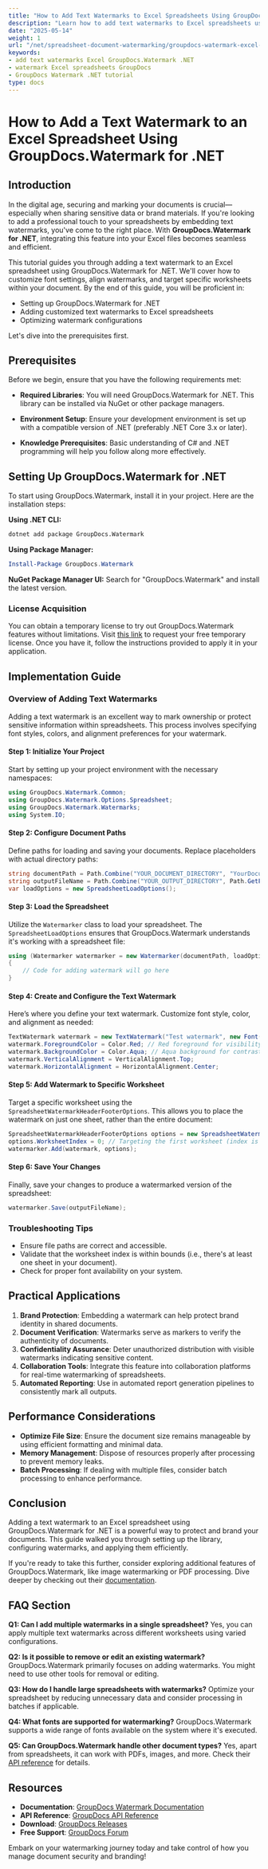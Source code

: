 ```yaml
---
title: "How to Add Text Watermarks to Excel Spreadsheets Using GroupDocs.Watermark .NET"
description: "Learn how to add text watermarks to Excel spreadsheets using GroupDocs.Watermark for .NET, enhancing document security and branding."
date: "2025-05-14"
weight: 1
url: "/net/spreadsheet-document-watermarking/groupdocs-watermark-excel-text-watermark-net/"
keywords:
- add text watermarks Excel GroupDocs.Watermark .NET
- watermark Excel spreadsheets GroupDocs
- GroupDocs Watermark .NET tutorial
type: docs
---
```

# How to Add a Text Watermark to an Excel Spreadsheet Using GroupDocs.Watermark for .NET

## Introduction
In the digital age, securing and marking your documents is crucial—especially when sharing sensitive data or brand materials. If you're looking to add a professional touch to your spreadsheets by embedding text watermarks, you've come to the right place. With **GroupDocs.Watermark for .NET**, integrating this feature into your Excel files becomes seamless and efficient.

This tutorial guides you through adding a text watermark to an Excel spreadsheet using GroupDocs.Watermark for .NET. We'll cover how to customize font settings, align watermarks, and target specific worksheets within your document. By the end of this guide, you will be proficient in:
- Setting up GroupDocs.Watermark for .NET
- Adding customized text watermarks to Excel spreadsheets
- Optimizing watermark configurations

Let's dive into the prerequisites first.

## Prerequisites
Before we begin, ensure that you have the following requirements met:
- **Required Libraries**: You will need GroupDocs.Watermark for .NET. This library can be installed via NuGet or other package managers.
  
- **Environment Setup**: Ensure your development environment is set up with a compatible version of .NET (preferably .NET Core 3.x or later).

- **Knowledge Prerequisites**: Basic understanding of C# and .NET programming will help you follow along more effectively.

## Setting Up GroupDocs.Watermark for .NET
To start using GroupDocs.Watermark, install it in your project. Here are the installation steps:

**Using .NET CLI:**
```bash
dotnet add package GroupDocs.Watermark
```

**Using Package Manager:**
```powershell
Install-Package GroupDocs.Watermark
```

**NuGet Package Manager UI:** Search for "GroupDocs.Watermark" and install the latest version.

### License Acquisition
You can obtain a temporary license to try out GroupDocs.Watermark features without limitations. Visit [this link](https://purchase.groupdocs.com/temporary-license) to request your free temporary license. Once you have it, follow the instructions provided to apply it in your application.

## Implementation Guide
### Overview of Adding Text Watermarks
Adding a text watermark is an excellent way to mark ownership or protect sensitive information within spreadsheets. This process involves specifying font styles, colors, and alignment preferences for your watermark.

#### Step 1: Initialize Your Project
Start by setting up your project environment with the necessary namespaces:
```csharp
using GroupDocs.Watermark.Common;
using GroupDocs.Watermark.Options.Spreadsheet;
using GroupDocs.Watermark.Watermarks;
using System.IO;
```

#### Step 2: Configure Document Paths
Define paths for loading and saving your documents. Replace placeholders with actual directory paths:
```csharp
string documentPath = Path.Combine("YOUR_DOCUMENT_DIRECTORY", "YourDocument.xlsx");
string outputFileName = Path.Combine("YOUR_OUTPUT_DIRECTORY", Path.GetFileName(documentPath));
var loadOptions = new SpreadsheetLoadOptions();
```

#### Step 3: Load the Spreadsheet
Utilize the `Watermarker` class to load your spreadsheet. The `SpreadsheetLoadOptions` ensures that GroupDocs.Watermark understands it's working with a spreadsheet file:
```csharp
using (Watermarker watermarker = new Watermarker(documentPath, loadOptions))
{
    // Code for adding watermark will go here
}
```

#### Step 4: Create and Configure the Text Watermark
Here’s where you define your text watermark. Customize font style, color, and alignment as needed:
```csharp
TextWatermark watermark = new TextWatermark("Test watermark", new Font("Segoe UI", 19, FontStyle.Bold));
watermark.ForegroundColor = Color.Red; // Red foreground for visibility
watermark.BackgroundColor = Color.Aqua; // Aqua background for contrast
watermark.VerticalAlignment = VerticalAlignment.Top;
watermark.HorizontalAlignment = HorizontalAlignment.Center;
```

#### Step 5: Add Watermark to Specific Worksheet
Target a specific worksheet using the `SpreadsheetWatermarkHeaderFooterOptions`. This allows you to place the watermark on just one sheet, rather than the entire document:
```csharp
SpreadsheetWatermarkHeaderFooterOptions options = new SpreadsheetWatermarkHeaderFooterOptions();
options.WorksheetIndex = 0; // Targeting the first worksheet (index is zero-based)
watermarker.Add(watermark, options);
```

#### Step 6: Save Your Changes
Finally, save your changes to produce a watermarked version of the spreadsheet:
```csharp
watermarker.Save(outputFileName);
```

### Troubleshooting Tips
- Ensure file paths are correct and accessible.
- Validate that the worksheet index is within bounds (i.e., there's at least one sheet in your document).
- Check for proper font availability on your system.

## Practical Applications
1. **Brand Protection**: Embedding a watermark can help protect brand identity in shared documents.
2. **Document Verification**: Watermarks serve as markers to verify the authenticity of documents.
3. **Confidentiality Assurance**: Deter unauthorized distribution with visible watermarks indicating sensitive content.
4. **Collaboration Tools**: Integrate this feature into collaboration platforms for real-time watermarking of spreadsheets.
5. **Automated Reporting**: Use in automated report generation pipelines to consistently mark all outputs.

## Performance Considerations
- **Optimize File Size**: Ensure the document size remains manageable by using efficient formatting and minimal data.
- **Memory Management**: Dispose of resources properly after processing to prevent memory leaks.
- **Batch Processing**: If dealing with multiple files, consider batch processing to enhance performance.

## Conclusion
Adding a text watermark to an Excel spreadsheet using GroupDocs.Watermark for .NET is a powerful way to protect and brand your documents. This guide walked you through setting up the library, configuring watermarks, and applying them efficiently.

If you're ready to take this further, consider exploring additional features of GroupDocs.Watermark, like image watermarking or PDF processing. Dive deeper by checking out their [documentation](https://docs.groupdocs.com/watermark/net/).

## FAQ Section
**Q1: Can I add multiple watermarks in a single spreadsheet?**
Yes, you can apply multiple text watermarks across different worksheets using varied configurations.

**Q2: Is it possible to remove or edit an existing watermark?**
GroupDocs.Watermark primarily focuses on adding watermarks. You might need to use other tools for removal or editing.

**Q3: How do I handle large spreadsheets with watermarks?**
Optimize your spreadsheet by reducing unnecessary data and consider processing in batches if applicable.

**Q4: What fonts are supported for watermarking?**
GroupDocs.Watermark supports a wide range of fonts available on the system where it's executed.

**Q5: Can GroupDocs.Watermark handle other document types?**
Yes, apart from spreadsheets, it can work with PDFs, images, and more. Check their [API reference](https://reference.groupdocs.com/watermark/net) for details.

## Resources
- **Documentation**: [GroupDocs Watermark Documentation](https://docs.groupdocs.com/watermark/net/)
- **API Reference**: [GroupDocs API Reference](https://reference.groupdocs.com/watermark/net)
- **Download**: [GroupDocs Releases](https://releases.groupdocs.com/watermark/net/)
- **Free Support**: [GroupDocs Forum](https://forum.groupdocs.com/c/watermark/10)

Embark on your watermarking journey today and take control of how you manage document security and branding!

